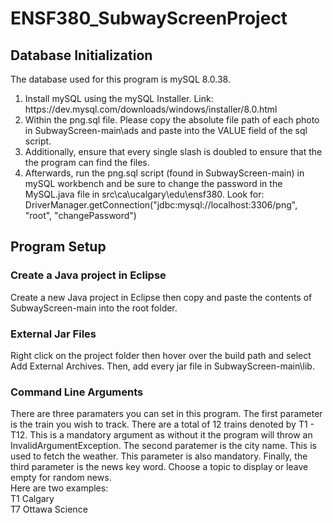 # ENSF380_SubwayScreenProject
## Database Initialization
<p> 
  The database used for this program is mySQL 8.0.38. 
  <ol>
    <li>
       Install mySQL using the mySQL Installer. Link: https://dev.mysql.com/downloads/windows/installer/8.0.html
    </li>
    <li>
      Within the png.sql file. Please copy the absolute file path of each photo in SubwayScreen-main\ads and paste into the VALUE field of the sql script.
    </li>
    <li>
      Additionally, ensure that every single slash is doubled to ensure that the the program can find the files.
    </li>
    <li>
         Afterwards, run the png.sql script (found in SubwayScreen-main) in mySQL workbench and be sure to change the password in the MySQL.java file in src\ca\ucalgary\edu\ensf380. Look for: DriverManager.getConnection("jdbc:mysql://localhost:3306/png", "root", "changePassword")
    </li>
  </ol>
</p>

## Program Setup

### Create a Java project in Eclipse

<p>
  Create a new Java project in Eclipse then copy and paste the contents of SubwayScreen-main into the root folder.
</p>

### External Jar Files

<p>
  Right click on the project folder then hover over the build path and select Add External Archives. Then, add every jar file in SubwayScreen-main\lib.
</p>

### Command Line Arguments

<p>
  There are three paramaters you can set in this program. The first parameter is the train you wish to track. There are a total of 12 trains denoted by T1 - T12. This is a mandatory argument as without it the program will throw an InvalidArgumentException.
  The second paratemer is the city name. This is used to fetch the weather. This parameter is also mandatory. Finally, the third parameter is the news key word. Choose a topic to display or leave empty for random news.
  <br> Here are two examples:
  <br> T1 Calgary
  <br> T7 Ottawa Science
</p>
